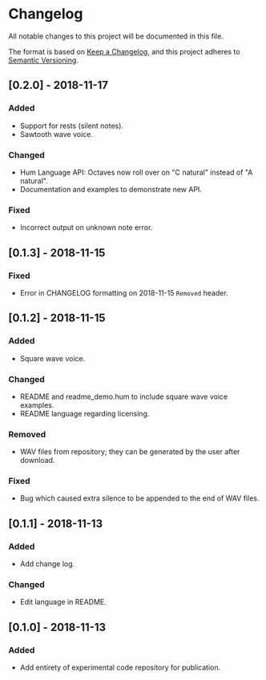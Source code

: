 # Changelog
All notable changes to this project will be documented in this file.

The format is based on [Keep a Changelog](https://keepachangelog.com/en/1.0.0/),
and this project adheres to [Semantic Versioning](https://semver.org/spec/v2.0.0.html).

## [0.2.0] - 2018-11-17
### Added
- Support for rests (silent notes).
- Sawtooth wave voice.

### Changed
- Hum Language API: Octaves now roll over on "C natural" instead of "A natural".
- Documentation and examples to demonstrate new API.

### Fixed
- Incorrect output on unknown note error.

## [0.1.3] - 2018-11-15
### Fixed
- Error in CHANGELOG formatting on 2018-11-15 `Removed` header.

## [0.1.2] - 2018-11-15
### Added
- Square wave voice.

### Changed
- README and readme_demo.hum to include square wave voice examples.
- README language regarding licensing.

### Removed
- WAV files from repository; they can be generated by the user after download.

### Fixed
- Bug which caused extra silence to be appended to the end of WAV files.

## [0.1.1] - 2018-11-13
### Added
- Add change log.

### Changed
- Edit language in README.

## [0.1.0] - 2018-11-13
### Added
- Add entirety of experimental code repository for publication.
